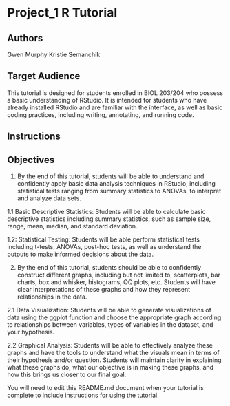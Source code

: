 # Project_1 R Tutorial

## Authors

Gwen Murphy
Kristie Semanchik

## Target Audience

This tutorial is designed for students enrolled in BIOL 203/204 who possess a basic understanding of RStudio. It is intended for students who have already installed RStudio and are familiar with the interface, as well as basic coding practices, including writing, annotating, and running code. 

## Instructions

## Objectives

1. By the end of this tutorial, students will be able to understand and confidently apply basic data analysis techniques in RStudio, including statistical tests ranging from summary statistics to ANOVAs, to interpret and analyze data sets.

1.1 Basic Descriptive Statistics: Students will be able to calculate basic descriptive statistics including summary statistics, such as sample size, range, mean, median, and standard deviation. 

1.2: Statistical Testing: Students will be able perform statistical tests including t-tests, ANOVAs, post-hoc tests, as well as understand the outputs to make informed decisions about the data.    


  2. By the end of this tutorial, students should be able to confidently construct different graphs, including but not limited to, scatterplots, bar charts, box and whisker, histograms, QQ plots, etc. Students will have clear interpretations of these graphs and how they represent relationships in the data. 

2.1 Data Visualization: Students will be able to generate visualizations of data using the ggplot function and choose the appropriate graph according to relationships between variables, types of variables in the dataset, and your hypothesis.

2.2 Graphical Analysis: Students will be able to effectively analyze these graphs and have the tools to understand what the visuals mean in terms of their hypothesis and/or question. Students will maintain clarity in explaining what these graphs do, what our objective is in making these graphs, and how this brings us closer to our final goal. 




You will need to edit this README.md document when your tutorial is complete to include instructions for using the tutorial.